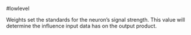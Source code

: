 #lowlevel 

Weights set the standards for the neuron’s signal strength. This value will determine the influence input data has on the output product.